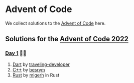 # Advent of Code

We collect solutions to the [Advent of Code](https://adventofcode.com/) here.

## Solutions for the [Advent of Code 2022](https://adventofcode.com/2022) 

### [Day 1](https://adventofcode.com/2022/day/1) 🧝‍♂️

1. [Dart](https://github.com/traveling-developer/Advent-of-Code-2022/blob/main/lib/day01.dart) by [traveling-developer]
2. [C++](https://github.com/besrym/Advent-of-Code-2022/blob/main/day1/day1.cpp) by [besrym]
3. [Rust](https://github.com/migerh/aoc-2022/blob/main/src/day01/mod.rs) by [migerh] in Rust

[traveling-developer]: https://github.com/traveling-developer
[besrym]: https://github.com/besrym
[migerh]: https://github.com/migerh
